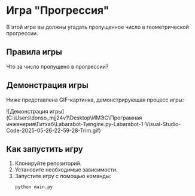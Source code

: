 # Игра "Прогрессия"

В этой игре вы должны угадать пропущенное число в геометрической прогрессии.

## Правила игры

Что за число пропущено в прогрессии?

## Демонстрация игры

Ниже представлена GIF-картинка, демонстрирующая процесс игры:

![Демонстрация игры](C:\Users\donso_mjj24v1\Desktop\ИМЭС\Програмная инженерия\Гитхаб\Labarabot-1\engine.py-Labarabot-1-Visual-Studio-Code-2025-05-26-22-59-28-Trim.gif)

## Как запустить игру

1. Клонируйте репозиторий.
2. Установите необходимые зависимости.
3. Запустите игру с помощью команды:
   ```bash
   python main.py
